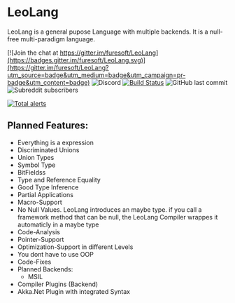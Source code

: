 # LeoLang
LeoLang is a general pupose Language with multiple backends. It is a null-free multi-paradigm language.

[![Join the chat at https://gitter.im/furesoft/LeoLang](https://badges.gitter.im/furesoft/LeoLang.svg)](https://gitter.im/furesoft/LeoLang?utm_source=badge&utm_medium=badge&utm_campaign=pr-badge&utm_content=badge)
![Discord](https://img.shields.io/discord/455738571186241536)
[![Build Status](https://dev.azure.com/cmagerabronn110/cmagerabronn110/_apis/build/status/furesoft.LeoLang?branchName=master)](https://dev.azure.com/cmagerabronn110/cmagerabronn110/_build/latest?definitionId=1&branchName=master)
![GitHub last commit](https://img.shields.io/github/last-commit/furesoft/LeoLang)
![Subreddit subscribers](https://img.shields.io/reddit/subreddit-subscribers/LeoLang)

[![Total alerts](https://img.shields.io/lgtm/alerts/g/LeoLang-Project/LeoLang.svg?logo=lgtm&logoWidth=18)](https://lgtm.com/projects/g/LeoLang-Project/LeoLang/alerts/)

## Planned Features:
  - Everything is a expression
  - Discriminated Unions
  - Union Types
  - Symbol Type
  - BitFieldss
  - Type and Reference Equality
  - Good Type Inference
  - Partial Applications
  - Macro-Support
  - No Null Values. LeoLang introduces an maybe type. if you call a framework method that can be null, the LeoLang Compiler         wrappes it automaticly in a maybe type
  - Code-Analysis
  - Pointer-Support
  - Optimization-Support in different Levels
  - You dont have to use OOP
  - Code-Fixes
  - Planned Backends:
    - MSIL
  - Compiler Plugins (Backend)
  - Akka.Net Plugin with integrated Syntax